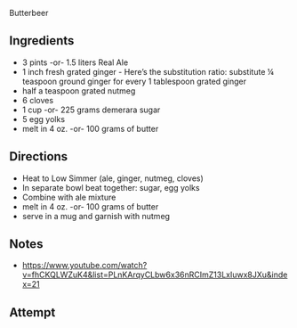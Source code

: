 Butterbeer

## Ingredients
* 3 pints -or- 1.5 liters Real Ale
* 1 inch fresh grated ginger - Here’s the substitution ratio: substitute ¼ teaspoon ground ginger for every 1 tablespoon grated ginger
* half a teaspoon grated nutmeg
* 6 cloves
* 1 cup -or- 225 grams demerara sugar
* 5 egg yolks
* melt in 4 oz. -or- 100 grams of butter

## Directions
* Heat to Low Simmer (ale, ginger, nutmeg, cloves)
* In separate bowl beat together: sugar, egg yolks
* Combine with ale mixture
* melt in 4 oz. -or- 100 grams of butter
* serve in a mug and garnish with nutmeg

## Notes
* https://www.youtube.com/watch?v=fhCKQLWZuK4&list=PLnKArqyCLbw6x36nRCImZ13LxIuwx8JXu&index=21

## Attempt
